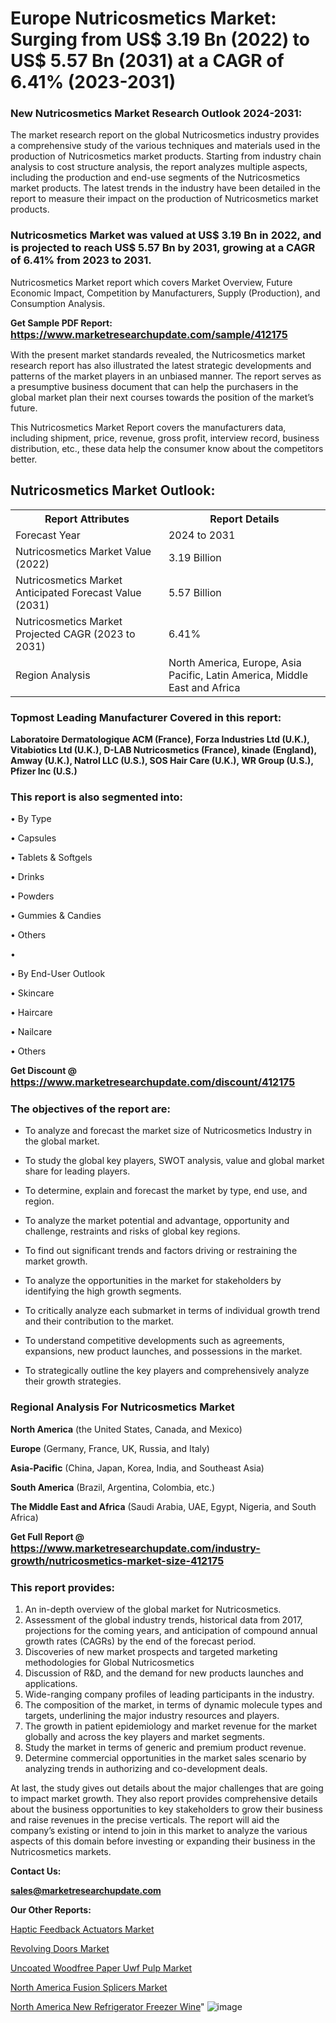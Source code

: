 # Europe Nutricosmetics Market: Surging from US$ 3.19 Bn (2022) to US$ 5.57 Bn (2031) at a CAGR of 6.41% (2023-2031)

<strong><h3>New Nutricosmetics Market Research Outlook 2024-2031:</h3></strong>

The market research report on the global Nutricosmetics industry provides a comprehensive study of the various techniques and materials used in the production of Nutricosmetics market products. Starting from industry chain analysis to cost structure analysis, the report analyzes multiple aspects, including the production and end-use segments of the Nutricosmetics market products. The latest trends in the industry have been detailed in the report to measure their impact on the production of Nutricosmetics market products.

<strong><h3>Nutricosmetics Market was valued at US$ 3.19 Bn in 2022, and is projected to reach US$ 5.57 Bn by 2031, growing at a CAGR of 6.41% from 2023 to 2031.</h3></strong>

Nutricosmetics Market report which covers Market Overview, Future Economic Impact, Competition by Manufacturers, Supply (Production), and Consumption Analysis.

<strong>Get Sample PDF Report: <a href=https://www.marketresearchupdate.com/sample/412175><font size=3 color=#0000ff>https://www.marketresearchupdate.com/sample/412175</font></a></strong>

With the present market standards revealed, the Nutricosmetics market research report has also illustrated the latest strategic developments and patterns of the market players in an unbiased manner. The report serves as a presumptive business document that can help the purchasers in the global market plan their next courses towards the position of the market’s future.

This Nutricosmetics Market Report covers the manufacturers data, including shipment, price, revenue, gross profit, interview record, business distribution, etc., these data help the consumer know about the competitors better.

<html>
<body>

<h2>Nutricosmetics Market Outlook:</h2>

<table>
  <tr>
    <th>Report Attributes</th>
    <th>Report Details</th>
  </tr>
  <tr>
    <td>Forecast Year</td>
    <td>2024 to 2031</td>
  </tr>
  <tr>
    <td>Nutricosmetics Market Value (2022)</td>
    <td>3.19 Billion</td>
  </tr>
  <tr>
    <td>Nutricosmetics Market Anticipated Forecast Value (2031)</td>
    <td>5.57 Billion</td>
  </tr>
  <tr>
    <td>Nutricosmetics Market Projected CAGR (2023 to 2031)</td>
    <td>6.41%</td>
  </tr>
  <tr>
    <td>Region Analysis</td>
    <td>North America, Europe, Asia Pacific, Latin America, Middle East and Africa</td>
  </tr>
</table>

</body>
</html>

<strong><h3>Topmost Leading Manufacturer Covered in this report:</h3></strong>

<strong>Laboratoire Dermatologique ACM (France), Forza Industries Ltd (U.K.), Vitabiotics Ltd (U.K.), D-LAB Nutricosmetics (France), kinade (England), Amway (U.K.), Natrol LLC (U.S.), SOS Hair Care (U.K.), WR Group (U.S.), Pfizer Inc (U.S.)</strong>

<strong><h3>This report is also segmented into:</h3></strong>

• By Type

• Capsules

• Tablets & Softgels

• Drinks

• Powders

• Gummies & Candies

• Others

• 

• By End-User Outlook

• Skincare

• Haircare

• Nailcare

• Others

<strong>Get Discount @ <a href=https://www.marketresearchupdate.com/discount/412175><font size=3 color=#0000ff>https://www.marketresearchupdate.com/discount/412175</font></a></strong>

<strong><h3>The objectives of the report are:</h3></strong>

- To analyze and forecast the market size of Nutricosmetics Industry in the global market.

- To study the global key players, SWOT analysis, value and global market share for leading players.

- To determine, explain and forecast the market by type, end use, and region.

- To analyze the market potential and advantage, opportunity and challenge, restraints and risks of global key regions.

- To find out significant trends and factors driving or restraining the market growth.

- To analyze the opportunities in the market for stakeholders by identifying the high growth segments.

- To critically analyze each submarket in terms of individual growth trend and their contribution to the market.

- To understand competitive developments such as agreements, expansions, new product launches, and possessions in the market.

- To strategically outline the key players and comprehensively analyze their growth strategies.

<strong><h3>Regional Analysis For Nutricosmetics Market</h3></strong>

<strong>North America</strong> (the United States, Canada, and Mexico)

<strong>Europe</strong> (Germany, France, UK, Russia, and Italy)

<strong>Asia-Pacific</strong> (China, Japan, Korea, India, and Southeast Asia)

<strong>South America</strong> (Brazil, Argentina, Colombia, etc.)

<strong>The Middle East and Africa</strong> (Saudi Arabia, UAE, Egypt, Nigeria, and South Africa)

<strong>Get Full Report @ <a href=https://www.marketresearchupdate.com/industry-growth/nutricosmetics-market-size-412175><font size=3 color=#0000ff>https://www.marketresearchupdate.com/industry-growth/nutricosmetics-market-size-412175</font></a></strong>

<strong><h3>This report provides:</h3></strong>
<ol>
  <li>An in-depth overview of the global market for Nutricosmetics.</li>
  <li>Assessment of the global industry trends, historical data from 2017, projections for the coming years, and anticipation of compound annual growth rates (CAGRs) by the end of the forecast period.</li>
  <li>Discoveries of new market prospects and targeted marketing methodologies for Global Nutricosmetics</li>
  <li>Discussion of R&amp;D, and the demand for new products launches and applications.</li>
  <li>Wide-ranging company profiles of leading participants in the industry.</li>
  <li>The composition of the market, in terms of dynamic molecule types and targets, underlining the major industry resources and players.</li>
  <li>The growth in patient epidemiology and market revenue for the market globally and across the key players and market segments.</li>
  <li>Study the market in terms of generic and premium product revenue.</li>
  <li>Determine commercial opportunities in the market sales scenario by analyzing trends in authorizing and co-development deals.</li>
</ol>

At last, the study gives out details about the major challenges that are going to impact market growth. They also report provides comprehensive details about the business opportunities to key stakeholders to grow their business and raise revenues in the precise verticals. The report will aid the company’s existing or intend to join in this market to analyze the various aspects of this domain before investing or expanding their business in the Nutricosmetics markets.

<strong>Contact Us:</strong>

<strong>sales@marketresearchupdate.com</strong>

<strong>Our Other Reports:</strong>

<a href=https://www.linkedin.com/pulse/haptic-feedback-actuators-market-expects-see>Haptic Feedback Actuators Market</a>

<a href=https://www.linkedin.com/pulse/revolving-doors-market-size-set-grow-remarkable>Revolving Doors Market</a>

<a href=https://www.linkedin.com/pulse/uncoated-woodfree-paper-uwf-pulp-market-2023-analysis>Uncoated Woodfree Paper Uwf Pulp Market</a>

<a href=https://www.linkedin.com/pulse/north-america-fusion-splicers-market-future>North America Fusion Splicers Market</a>

<a href=https://www.linkedin.com/pulse/north-america-new-refrigerator-freezer-wine>North America New Refrigerator Freezer Wine</a>"
![image](https://github.com/rutujamande/Market-Report-Analysis/assets/158454097/4833f65b-479b-4846-8478-ab16d2d45cb9)
